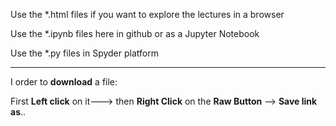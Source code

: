 
Use the *.html files if you want to explore the lectures in a browser

Use the *.ipynb files here in github or as a Jupyter Notebook

Use the *.py files in Spyder platform

----------------------------------------------------------------------------------

I order to **download** a file:

First **Left click** on it---> then **Right Click** on the **Raw Button** --> **Save link as**..
